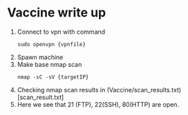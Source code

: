 # Vaccine write up

1. Connect to vpn with command
	```
	sudo openvpn {vpnfile}
	```
2. Spawn machine
3. Make base nmap scan
	```
	nmap -sC -sV {targetIP}
	```
4. Checking nmap scan results in (Vaccine/scan_results.txt)[scan_result.txt]
5. Here we see that 21 (FTP), 22(SSH), 80(HTTP) are open.	
